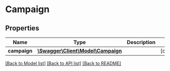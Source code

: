 # Campaign

## Properties
Name | Type | Description | Notes
------------ | ------------- | ------------- | -------------
**campaign** | [**\Swagger\Client\Model\Campaign**](Campaign.md) |  | [optional] 

[[Back to Model list]](../README.md#documentation-for-models) [[Back to API list]](../README.md#documentation-for-api-endpoints) [[Back to README]](../README.md)


